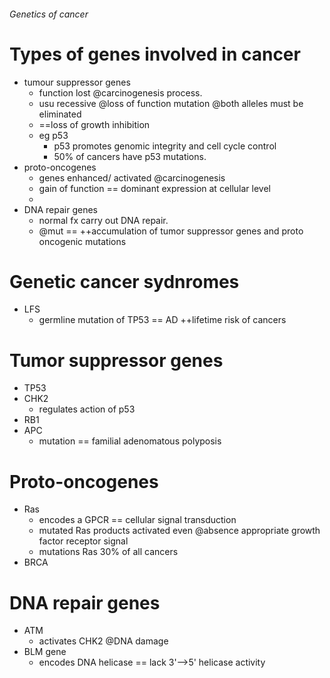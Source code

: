 ###### Genetics of cancer

# Types of genes involved in cancer
- tumour suppressor genes
    + function lost @carcinogenesis process.
    + usu recessive @loss of function mutation @both alleles must be eliminated
    + ==loss of growth inhibition
    + eg p53
        * p53 promotes genomic integrity and cell cycle control
        * 50% of cancers have p53 mutations.
- proto-oncogenes
    + genes enhanced/ activated @carcinogenesis
    + gain of function == dominant expression at cellular level
    + 
- DNA repair genes
    + normal fx carry out DNA repair.
    + @mut == ++accumulation of tumor suppressor genes and proto oncogenic mutations


# Genetic cancer sydnromes
- LFS
    + germline mutation of TP53 == AD ++lifetime risk of cancers




# Tumor suppressor genes
- TP53
- CHK2
    + regulates action of p53
- RB1
- APC
    + mutation == familial adenomatous polyposis

# Proto-oncogenes
- Ras
    + encodes a GPCR == cellular signal transduction
    + mutated Ras products activated even @absence appropriate growth factor receptor signal
    + mutations Ras 30% of all cancers
- BRCA

# DNA repair genes
- ATM
    + activates CHK2 @DNA damage
- BLM gene
    + encodes DNA helicase == lack 3'-->5' helicase activity